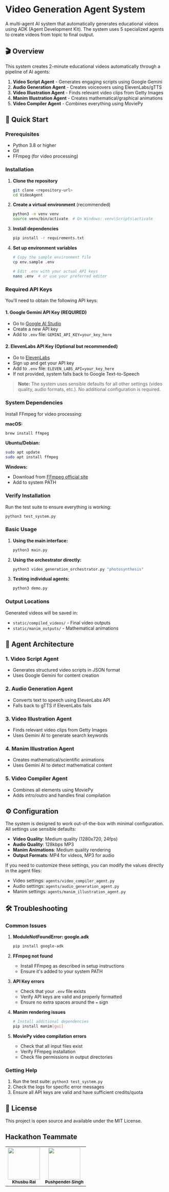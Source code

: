 # Video Generation Agent System

A multi-agent AI system that automatically generates educational videos using ADK (Agent Development Kit). The system uses 5 specialized agents to create videos from topic to final output.

## 🎬 Overview

This system creates 2-minute educational videos automatically through a pipeline of AI agents:

1. **Video Script Agent** - Generates engaging scripts using Google Gemini
2. **Audio Generation Agent** - Creates voiceovers using ElevenLabs/gTTS  
3. **Video Illustration Agent** - Finds relevant video clips from Getty Images
4. **Manim Illustration Agent** - Creates mathematical/graphical animations
5. **Video Compiler Agent** - Combines everything using MoviePy

## 🚀 Quick Start

### Prerequisites

- Python 3.8 or higher
- Git
- FFmpeg (for video processing)

### Installation

1. **Clone the repository**
   ```bash
   git clone <repository-url>
   cd VideoAgent
   ```

2. **Create a virtual environment** (recommended)
   ```bash
   python3 -m venv venv
   source venv/bin/activate  # On Windows: venv\Scripts\activate
   ```

3. **Install dependencies**
   ```bash
   pip install -r requirements.txt
   ```

4. **Set up environment variables**
   ```bash
   # Copy the sample environment file
   cp env.sample .env
   
   # Edit .env with your actual API keys
   nano .env  # or use your preferred editor
   ```

### Required API Keys

You'll need to obtain the following API keys:

#### 1. Google Gemini API Key (REQUIRED)
- Go to [Google AI Studio](https://makersuite.google.com/app/apikey)
- Create a new API key
- Add to `.env` file: `GEMINI_API_KEY=your_key_here`

#### 2. ElevenLabs API Key (Optional but recommended)
- Go to [ElevenLabs](https://elevenlabs.io/)
- Sign up and get your API key
- Add to `.env` file: `ELEVEN_LABS_API=your_key_here`
- If not provided, system falls back to Google Text-to-Speech

> **Note:** The system uses sensible defaults for all other settings (video quality, audio formats, etc.). No additional configuration is required.

### System Dependencies

Install FFmpeg for video processing:

**macOS:**
```bash
brew install ffmpeg
```

**Ubuntu/Debian:**
```bash
sudo apt update
sudo apt install ffmpeg
```

**Windows:**
- Download from [FFmpeg official site](https://ffmpeg.org/download.html)
- Add to system PATH

### Verify Installation

Run the test suite to ensure everything is working:
```bash
python3 test_system.py
```

### Basic Usage

1. **Using the main interface:**
   ```bash
   python3 main.py
   ```

2. **Using the orchestrator directly:**
   ```bash
   python3 video_generation_orchestrator.py "photosynthesis"
   ```

3. **Testing individual agents:**
   ```bash
   python3 demo.py
   ```

### Output Locations

Generated videos will be saved in:
- `static/compiled_videos/` - Final video outputs
- `static/manim_outputs/` - Mathematical animations

## 🤖 Agent Architecture

### 1. Video Script Agent
- Generates structured video scripts in JSON format
- Uses Google Gemini for content creation

### 2. Audio Generation Agent  
- Converts text to speech using ElevenLabs API
- Falls back to gTTS if ElevenLabs fails

### 3. Video Illustration Agent
- Finds relevant video clips from Getty Images
- Uses Gemini AI to generate search keywords

### 4. Manim Illustration Agent
- Creates mathematical/scientific animations
- Uses Gemini AI to detect mathematical content

### 5. Video Compiler Agent
- Combines all elements using MoviePy
- Adds intro/outro and handles final compilation

## ⚙️ Configuration

The system is designed to work out-of-the-box with minimal configuration. All settings use sensible defaults:

- **Video Quality**: Medium quality (1280x720, 24fps)
- **Audio Quality**: 128kbps MP3
- **Manim Animations**: Medium quality rendering
- **Output Formats**: MP4 for videos, MP3 for audio

If you need to customize these settings, you can modify the values directly in the agent files:
- Video settings: `agents/video_compiler_agent.py`
- Audio settings: `agents/audio_generation_agent.py`
- Manim settings: `agents/manim_illustration_agent.py`

## 🛠️ Troubleshooting

### Common Issues

1. **ModuleNotFoundError: google.adk**
   ```bash
   pip install google-adk
   ```

2. **FFmpeg not found**
   - Install FFmpeg as described in setup instructions
   - Ensure it's added to your system PATH

3. **API Key errors**
   - Check that your `.env` file exists
   - Verify API keys are valid and properly formatted
   - Ensure no extra spaces around the `=` sign

4. **Manim rendering issues**
   ```bash
   # Install additional dependencies
   pip install manim[gui]
   ```

5. **MoviePy video compilation errors**
   - Check that all input files exist
   - Verify FFmpeg installation
   - Check file permissions in output directories

### Getting Help

1. Run the test suite: `python3 test_system.py`
2. Check the logs for specific error messages
3. Ensure all API keys are valid and have sufficient credits/quota

## 📝 License

This project is open source and available under the MIT License.

## Hackathon Teammate
<table>
<tr>

<td align="center">
    <a href="https://github.com/khusburai28">
        <kbd><img src="https://avatars3.githubusercontent.com/khusburai28?size=400" width="100px;" alt=""/></kbd><br />
        <sub><b>Khusbu Rai</b></sub>
    </a><br />
</td>

<td align="center">
    <a href="https://github.com/PushpenderIndia">
        <kbd><img src="https://avatars3.githubusercontent.com/PushpenderIndia?size=400" width="100px;" alt=""/></kbd><br />
        <sub><b>Pushpender Singh</b></sub>
    </a><br />
</td>

</tr>
</tr>
</table>